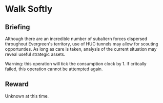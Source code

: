 # Walk Softly
## Briefing

Although there are an incredible number of subaltern forces dispersed throughout Evergreen's territory, use of HUC tunnels may allow for scouting opportunties. As long as care is taken, analysis of the current situation may reveal useful strategic assets.

Warning: this operation will tick the consumption clock by 1. If critcally failed, this operation cannot be attempted again.

## Reward
Unknown at this time.